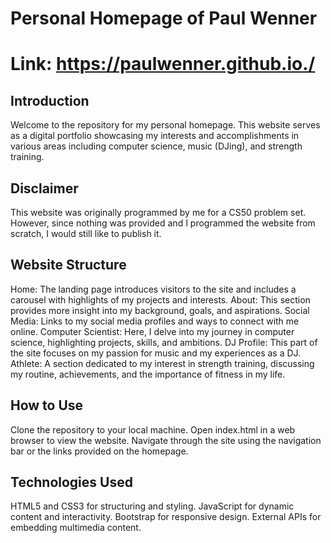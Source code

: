# Personal Homepage of Paul Wenner
# Link: https://paulwenner.github.io./
## Introduction
Welcome to the repository for my personal homepage. This website serves as a digital portfolio showcasing my interests and accomplishments in various areas including computer science, music (DJing), and strength training.
## Disclaimer
This website was originally programmed by me for a CS50 problem set. However, since nothing was provided and I programmed the website from scratch, I would still like to publish it.

## Website Structure
Home: The landing page introduces visitors to the site and includes a carousel with highlights of my projects and interests.
About: This section provides more insight into my background, goals, and aspirations.
Social Media: Links to my social media profiles and ways to connect with me online.
Computer Scientist: Here, I delve into my journey in computer science, highlighting projects, skills, and ambitions.
DJ Profile: This part of the site focuses on my passion for music and my experiences as a DJ.
Athlete: A section dedicated to my interest in strength training, discussing my routine, achievements, and the importance of fitness in my life.

## How to Use
Clone the repository to your local machine.
Open index.html in a web browser to view the website.
Navigate through the site using the navigation bar or the links provided on the homepage.


## Technologies Used
HTML5 and CSS3 for structuring and styling.
JavaScript for dynamic content and interactivity.
Bootstrap for responsive design.
External APIs for embedding multimedia content.

